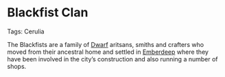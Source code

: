 # Blackfist Clan

Tags: Cerulia

The Blackfists are a family of [Dwarf](Dwarf%207b5851a6b05341bcb4d77736f736b8f8.md) aritsans, smiths and crafters who moved from their ancestral home and settled in [Emberdeep](Emberdeep%20970b2a8371ba4facad9c16f1a552038e.md) where they have been involved in the city’s construction and also running a number of shops.